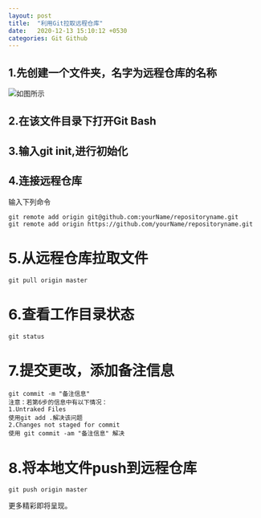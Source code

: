 ```yaml
---
layout: post
title:  "利用Git拉取远程仓库"
date:   2020-12-13 15:10:12 +0530
categories: Git Github
---
```

## 1.先创建一个文件夹，名字为远程仓库的名称
![如图所示](https://img-blog.csdnimg.cn/20201204151048355.png#pic_center)

## 2.在该文件目录下打开Git Bash
## 3.输入git init,进行初始化
## 4.连接远程仓库
输入下列命令
```
git remote add origin git@github.com:yourName/repositoryname.git
git remote add origin https://github.com/yourName/repositoryname.git
```
# 5.从远程仓库拉取文件
```
git pull origin master
```
# 6.查看工作目录状态
```
git status
```
# 7.提交更改，添加备注信息
```
git commit -m "备注信息"
注意：若第6步的信息中有以下情况：
1.Untraked Files
使用git add .解决该问题
2.Changes not staged for commit
使用 git commit -am "备注信息" 解决
```
# 8.将本地文件push到远程仓库
```
git push origin master
```
更多精彩即将呈现。

